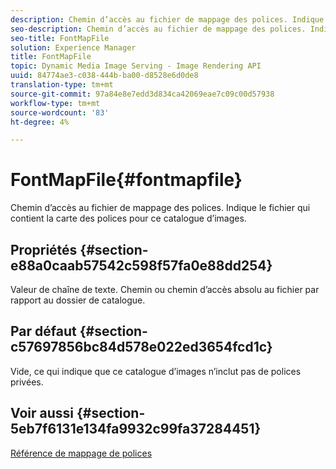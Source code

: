 ```yaml
---
description: Chemin d’accès au fichier de mappage des polices. Indique le fichier qui contient la carte des polices pour ce catalogue d’images.
seo-description: Chemin d’accès au fichier de mappage des polices. Indique le fichier qui contient la carte des polices pour ce catalogue d’images.
seo-title: FontMapFile
solution: Experience Manager
title: FontMapFile
topic: Dynamic Media Image Serving - Image Rendering API
uuid: 84774ae3-c038-444b-ba00-d8528e6d0de8
translation-type: tm+mt
source-git-commit: 97a84e8e7edd3d834ca42069eae7c09c00d57938
workflow-type: tm+mt
source-wordcount: '83'
ht-degree: 4%

---
```



# FontMapFile{#fontmapfile}

Chemin d’accès au fichier de mappage des polices. Indique le fichier qui contient la carte des polices pour ce catalogue d’images.

## Propriétés {#section-e88a0caab57542c598f57fa0e88dd254}

Valeur de chaîne de texte. Chemin ou chemin d’accès absolu au fichier par rapport au dossier de catalogue.

## Par défaut {#section-c57697856bc84d578e022ed3654fcd1c}

Vide, ce qui indique que ce catalogue d’images n’inclut pas de polices privées.

## Voir aussi {#section-5eb7f6131e134fa9932c99fa37284451}

[Référence de mappage de polices](../../../../../is-api/image-catalog/image-serving-api-ref/c-image-catalog-reference/c-font-map-reference/c-font-map-reference.md#concept-f81f319d03c646c5a8ef87b3277dd37d)
